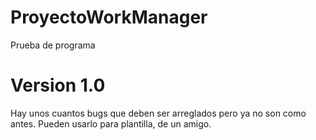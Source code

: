 # ProyectoWorkManager
Prueba de programa
# Version 1.0
Hay unos cuantos bugs que deben ser arreglados
pero ya no son como antes. Pueden usarlo para plantilla, de un amigo.
